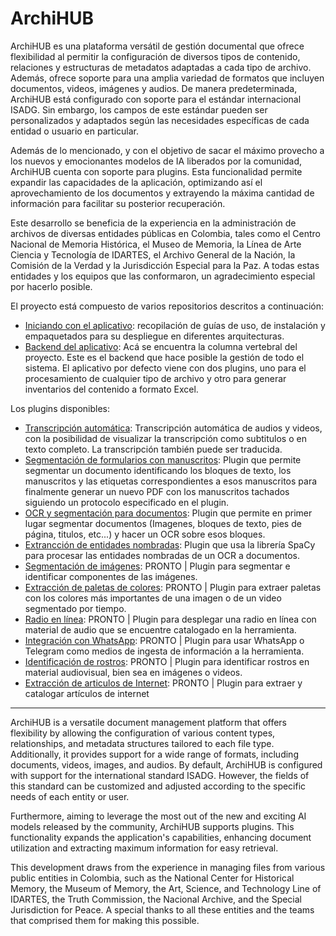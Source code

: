 # ArchiHUB

ArchiHUB es una plataforma versátil de gestión documental que ofrece flexibilidad al permitir la configuración de diversos tipos de contenido, relaciones y estructuras de metadatos adaptadas a cada tipo de archivo. Además, ofrece soporte para una amplia variedad de formatos que incluyen documentos, videos, imágenes y audios. De manera predeterminada, ArchiHUB está configurado con soporte para el estándar internacional ISADG. Sin embargo, los campos de este estándar pueden ser personalizados y adaptados según las necesidades específicas de cada entidad o usuario en particular.

Además de lo mencionado, y con el objetivo de sacar el máximo provecho a los nuevos y emocionantes modelos de IA liberados por la comunidad, ArchiHUB cuenta con soporte para plugins. Esta funcionalidad permite expandir las capacidades de la aplicación, optimizando así el aprovechamiento de los documentos y extrayendo la máxima cantidad de información para facilitar su posterior recuperación.

Este desarrollo se beneficia de la experiencia en la administración de archivos de diversas entidades públicas en Colombia, tales como el Centro Nacional de Memoria Histórica, el Museo de Memoria, la Línea de Arte Ciencia y Tecnología de IDARTES, el Archivo General de la Nación, la Comisión de la Verdad y la Jurisdicción Especial para la Paz. A todas estas entidades y los equipos que las conformaron, un agradecimiento especial por hacerlo posible.

El proyecto está compuesto de varios repositorios descritos a continuación:

- [Iniciando con el aplicativo](https://github.com/Archihub-App/getting-started): recopilación de guías de uso, de instalación y empaquetados para su despliegue en diferentes arquitecturas.
- [Backend del aplicativo](https://github.com/Archihub-App/archihub-backend): Acá se encuentra la columna vertebral del proyecto. Este es el backend que hace posible la gestión de todo el sistema. El aplicativo por defecto viene con dos plugins, uno para el procesamiento de cualquier tipo de archivo y otro para generar inventarios del contenido a formato Excel.

Los plugins disponibles:

- [Transcripción automática](https://github.com/Archihub-App/transcribeWhisperX): Transcripción automática de audios y videos, con la posibilidad de visualizar la transcripción como subtitulos o en texto completo. La transcripción también puede ser traducida.
- [Segmentación de formularios con manuscritos](https://github.com/Archihub-App/documentSegment): Plugin que permite segmentar un documento identificando los bloques de texto, los manuscritos y las etiquetas correspondientes a esos manuscritos para finalmente generar un nuevo PDF con los manuscritos tachados siguiendo un protocolo especificado en el plugin.
- [OCR y segmentación para documentos](https://github.com/Archihub-App/ocrProcessing): Plugin que permite en primer lugar segmentar documentos (Imagenes, bloques de texto, pies de página, titulos, etc...) y hacer un OCR sobre esos bloques.
- [Extrancción de entidades nombradas](https://github.com/Archihub-App/nerExtraction): Plugin que usa la librería SpaCy para procesar las entidades nombradas de un OCR a documentos.
- [Segmentación de imágenes](#): PRONTO | Plugin para segmentar e identificar componentes de las imágenes.
- [Extracción de paletas de colores](#): PRONTO | Plugin para extraer paletas con los colores más importantes de una imagen o de un video segmentado por tiempo.
- [Radio en línea](#): PRONTO | Plugin para desplegar una radio en línea con material de audio que se encuentre catalogado en la herramienta.
- [Integración con WhatsApp](#): PRONTO | Plugin para usar WhatsApp o Telegram como medios de ingesta de información a la herramienta.
- [Identificación de rostros](#): PRONTO | Plugin para identificar rostros en material audiovisual, bien sea en imágenes o videos.
- [Extracción de articulos de Internet](#): PRONTO | Plugin para extraer y catalogar artículos de internet

---

ArchiHUB is a versatile document management platform that offers flexibility by allowing the configuration of various content types, relationships, and metadata structures tailored to each file type. Additionally, it provides support for a wide range of formats, including documents, videos, images, and audios. By default, ArchiHUB is configured with support for the international standard ISADG. However, the fields of this standard can be customized and adjusted according to the specific needs of each entity or user.

Furthermore, aiming to leverage the most out of the new and exciting AI models released by the community, ArchiHUB supports plugins. This functionality expands the application's capabilities, enhancing document utilization and extracting maximum information for easy retrieval.

This development draws from the experience in managing files from various public entities in Colombia, such as the National Center for Historical Memory, the Museum of Memory, the Art, Science, and Technology Line of IDARTES, the Truth Commission, the Nacional Archive, and the Special Jurisdiction for Peace. A special thanks to all these entities and the teams that comprised them for making this possible.